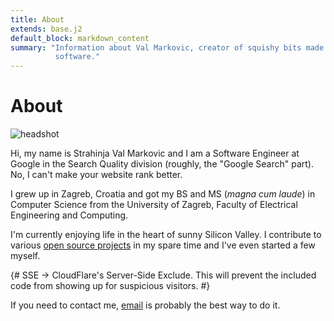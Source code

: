 ```yaml
---
title: About
extends: base.j2
default_block: markdown_content
summary: "Information about Val Markovic, creator of squishy bits made of
          software."
---
```


About
=====

<section itemscope="" itemtype="http://data-vocabulary.org/Person">
  <img itemprop="image"
       id="headshot"
       src="{{ media_url('img/headshot.jpg') }}"
       alt="headshot" />
  <p>Hi, my name is
  <span itemprop="name">Strahinja <span itemprop="nickname">Val</span>
  Markovic</span> and I am a <span itemprop="title">Software Engineer</span>
  at <span itemprop="worksFor"><span itemprop="affiliation">Google</span></span>
  in the Search Quality division (roughly, the "Google Search" part). No, I
  can't make your website rank better.</p>

  <p>I grew up in Zagreb, Croatia and got my BS and MS
  (<em>magna cum laude</em>) in Computer Science from the
  <span itemprop="alumniOf">University of Zagreb,
  Faculty of Electrical Engineering and Computing</span>.</p>

  <p>I'm currently enjoying life in the heart of sunny Silicon Valley. I
  contribute to various <a href="{{ content_url('/projects') }}">open source
    projects</a> in my spare time and I've even started a few myself.</p>

  {# SSE -> CloudFlare's Server-Side Exclude.
    This will prevent the included code from showing up for suspicious
    visitors.  #}
  <!--sse-->
  <p>If you need to contact me,
  <a href="mailto:val@markovic.io" itemprop="email" >email</a> is
  probably the best way to do it.</p>
  <!--/sse-->
</section>

